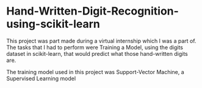 # Hand-Written-Digit-Recognition-using-scikit-learn

This project was part made during a virtual internship which I was a part of. The tasks that I had to perform were Training a Model, using the digits dataset in scikit-learn, that would predict what those hand-written digits are.

The training model used in this project was Support-Vector Machine, a Supervised Learning model
